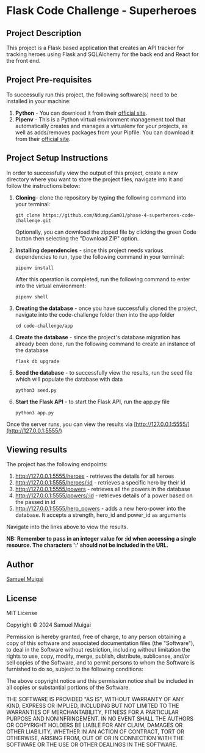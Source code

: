 # Flask Code Challenge - Superheroes

## Project Description

This project is a Flask based application that creates an API tracker for tracking heroes using Flask and SQLAlchemy for the back end and React for the front end.

## Project Pre-requisites

To successully run this project, the following software(s) need to be installed in your machine:

1. **Python** - You can download it from their [official site](https://www.python.org/downloads/).
2. **Pipenv** - This is a Python virtual environment management tool that automatically creates and manages a virtualenv for your projects, as well as adds/removes packages from your Pipfile. You can download it from their [official site](https://pypi.org/project/pipenv/).

## Project Setup Instructions

In order to successfully view the output of this project, create a new directory where you want to store the project files, navigate into it and follow the instructions below:

1. **Cloning**- clone the repository by typing the following command into your terminal:

    ```
    git clone https://github.com/NdunguSam01/phase-4-superheroes-code-challenge.git 
    ```

    Optionally, you can download the zipped file by clicking the green Code button then selecting the "Download ZIP" option.

2. **Installing dependencies** - since this project needs various dependencies to run, type the following command in your terminal:

    ```
    pipenv install
    ```

    After this operation is completed, run the following command to enter into the virtual environment:

    ```
    pipenv shell
    ```

3. **Creating the database** - once you have successfully cloned the project, navigate into the code-challenge folder then into the app folder

    ```
    cd code-challenge/app 
    ```

4. **Create the database** - since the project's database migration has already been done, run the following command to create an instance of the database

    ```
    flask db upgrade 
    ```

5. **Seed the database** - to successfully view the results, run the seed file  which will populate the database with data

    ```
    python3 seed.py
    ```

6. **Start the Flask API** - to start the Flask API, run the app.py file

    ```
    python3 app.py
    ```

Once the server runs, you can view the results via [http://127.0.0.1:5555/](http://127.0.0.1:5555/)

## Viewing results
The project has the following endpoints:

1. http://127.0.0.1:5555/heroes - retrieves the details for all heroes 
2. http://127.0.0.1:5555/heroes/:id - retrieves  a specific hero by their id
3. http://127.0.0.1:5555/powers - retrieves all the powers in the database
4. http://127.0.0.1:5555/powers/:id - retrieves details of a power based on the passed in id
5. http://127.0.0.1:5555/hero_powers - adds a new hero-power into the database. It accepts a strength, hero_id and power_id as arguments

Navigate into the links above to view the results.

**NB: Remember to pass in an integer  value for :id when accessing a single resource. The characters ':' should not be included in the URL.**

## Author

[Samuel Muigai](https://github.com/NdunguSam01)

## License

MIT License

Copyright &copy; 2024 Samuel Muigai

Permission is hereby granted, free of charge, to any person obtaining a copy of this software and associated documentation files (the "Software"), to deal in the Software without restriction, including without limitation the rights to use, copy, modify, merge, publish, distribute, sublicense, and/or sell copies of the Software, and to permit persons to whom the Software is furnished to do so, subject to the following conditions:

The above copyright notice and this permission notice shall be included in all copies or substantial portions of the Software.

THE SOFTWARE IS PROVIDED "AS IS", WITHOUT WARRANTY OF ANY KIND, EXPRESS OR IMPLIED, INCLUDING BUT NOT LIMITED TO THE WARRANTIES OF MERCHANTABILITY, FITNESS FOR A PARTICULAR PURPOSE AND NONINFRINGEMENT. IN NO EVENT SHALL THE AUTHORS OR COPYRIGHT HOLDERS BE LIABLE FOR ANY CLAIM, DAMAGES OR OTHER LIABILITY, WHETHER IN AN ACTION OF CONTRACT, TORT OR OTHERWISE, ARISING FROM, OUT OF OR IN CONNECTION WITH THE SOFTWARE OR THE USE OR OTHER DEALINGS IN THE SOFTWARE.